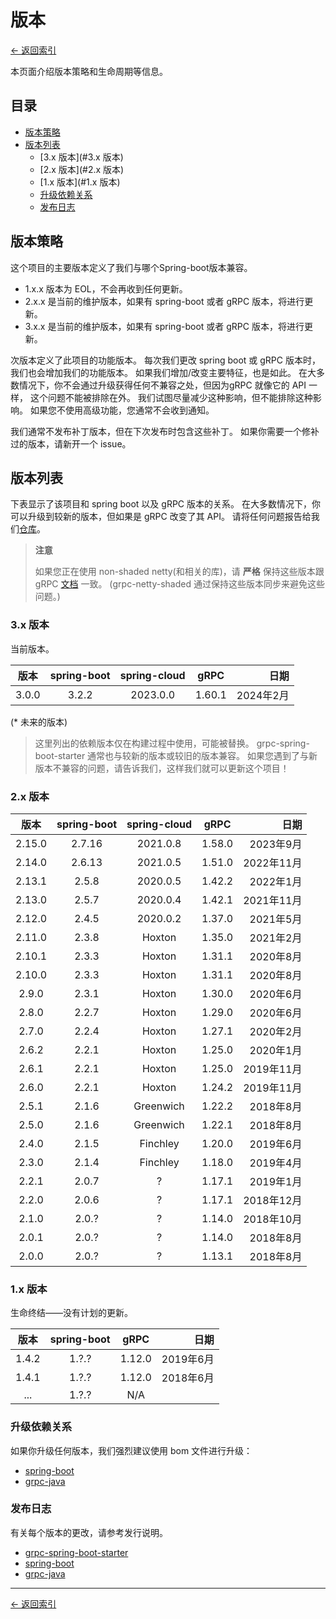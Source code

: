# 版本

[<- 返回索引](index.md)

本页面介绍版本策略和生命周期等信息。

## 目录 <!-- omit in toc -->

- [版本策略](#版本策略)
- [版本列表](#版本列表)
  - [3.x 版本](#3.x 版本)
  - [2.x 版本](#2.x 版本)
  - [1.x 版本](#1.x 版本)
  - [升级依赖关系](#升级依赖关系)
  - [发布日志](#发布日志)

## 版本策略

这个项目的主要版本定义了我们与哪个Spring-boot版本兼容。

- 1.x.x 版本为 EOL，不会再收到任何更新。
- 2.x.x 是当前的维护版本，如果有 spring-boot 或者 gRPC 版本，将进行更新。
- 3.x.x 是当前的维护版本，如果有 spring-boot 或者 gRPC 版本，将进行更新。

次版本定义了此项目的功能版本。 每次我们更改 spring boot 或 gRPC 版本时，我们也会增加我们的功能版本。 如果我们增加/改变主要特征，也是如此。 在大多数情况下，你不会通过升级获得任何不兼容之处，但因为gRPC 就像它的 API 一样， 这个问题不能被排除在外。 我们试图尽量减少这种影响，但不能排除这种影响。 如果您不使用高级功能，您通常不会收到通知。

我们通常不发布补丁版本，但在下次发布时包含这些补丁。 如果你需要一个修补过的版本，请新开一个 issue。

## 版本列表

下表显示了该项目和 spring boot 以及 gRPC 版本的关系。 在大多数情况下，你可以升级到较新的版本，但如果是 gRPC 改变了其 API。 请将任何问题报告给我们[仓库](https://github.com/grpc-ecosystem/grpc-spring/issues)。

> **注意**
>
> 如果您正在使用 non-shaded netty(和相关的库)，请 **严格** 保持这些版本跟 gRPC [文档](https://github.com/grpc/grpc-java/blob/master/SECURITY.md#netty) 一致。 (grpc-netty-shaded 通过保持这些版本同步来避免这些问题。)

### 3.x 版本

当前版本。

|  版本   | spring-boot | spring-cloud |  gRPC  |      日期 |
|:-----:|:-----------:|:------------:|:------:|--------:|
| 3.0.0 |    3.2.2    |   2023.0.0   | 1.60.1 | 2024年2月 |

(\* 未来的版本)

> 这里列出的依赖版本仅在构建过程中使用，可能被替换。 grpc-spring-boot-starter 通常也与较新的版本或较旧的版本兼容。 如果您遇到了与新版本不兼容的问题，请告诉我们，这样我们就可以更新这个项目！

### 2.x 版本

|   版本   | spring-boot | spring-cloud |  gRPC  |       日期 |
|:------:|:-----------:|:------------:|:------:|---------:|
| 2.15.0 |   2.7.16    |   2021.0.8   | 1.58.0 |  2023年9月 |
| 2.14.0 |   2.6.13    |   2021.0.5   | 1.51.0 | 2022年11月 |
| 2.13.1 |    2.5.8    |   2020.0.5   | 1.42.2 |  2022年1月 |
| 2.13.0 |    2.5.7    |   2020.0.4   | 1.42.1 | 2021年11月 |
| 2.12.0 |    2.4.5    |   2020.0.2   | 1.37.0 |  2021年5月 |
| 2.11.0 |    2.3.8    |    Hoxton    | 1.35.0 |  2021年2月 |
| 2.10.1 |    2.3.3    |    Hoxton    | 1.31.1 |  2020年8月 |
| 2.10.0 |    2.3.3    |    Hoxton    | 1.31.1 |  2020年8月 |
| 2.9.0  |    2.3.1    |    Hoxton    | 1.30.0 |  2020年6月 |
| 2.8.0  |    2.2.7    |    Hoxton    | 1.29.0 |  2020年6月 |
| 2.7.0  |    2.2.4    |    Hoxton    | 1.27.1 |  2020年2月 |
| 2.6.2  |    2.2.1    |    Hoxton    | 1.25.0 |  2020年1月 |
| 2.6.1  |    2.2.1    |    Hoxton    | 1.25.0 | 2019年11月 |
| 2.6.0  |    2.2.1    |    Hoxton    | 1.24.2 | 2019年11月 |
| 2.5.1  |    2.1.6    |  Greenwich   | 1.22.2 |  2018年8月 |
| 2.5.0  |    2.1.6    |  Greenwich   | 1.22.1 |  2018年8月 |
| 2.4.0  |    2.1.5    |   Finchley   | 1.20.0 |  2019年6月 |
| 2.3.0  |    2.1.4    |   Finchley   | 1.18.0 |  2019年4月 |
| 2.2.1  |    2.0.7    |      ?       | 1.17.1 |  2019年1月 |
| 2.2.0  |    2.0.6    |      ?       | 1.17.1 | 2018年12月 |
| 2.1.0  |    2.0.?    |      ?       | 1.14.0 | 2018年10月 |
| 2.0.1  |    2.0.?    |      ?       | 1.14.0 |  2018年8月 |
| 2.0.0  |    2.0.?    |      ?       | 1.13.1 |  2018年8月 |

### 1.x 版本

生命终结——没有计划的更新。

|  版本   | spring-boot |  gRPC  |      日期 |
|:-----:|:-----------:|:------:| -------:|
| 1.4.2 |    1.?.?    | 1.12.0 | 2019年6月 |
| 1.4.1 |    1.?.?    | 1.12.0 | 2018年6月 |
|  ...  |    1.?.?    |  N/A   |         |

### 升级依赖关系

如果你升级任何版本，我们强烈建议使用 bom 文件进行升级：

- [spring-boot](https://mvnrepository.com/artifact/org.springframework.boot/spring-boot-starter-parent)
- [grpc-java](https://mvnrepository.com/artifact/io.grpc/grpc-bom)

### 发布日志

有关每个版本的更改，请参考发行说明。

- [grpc-spring-boot-starter](https://github.com/grpc-ecosystem/grpc-spring/releases)
- [spring-boot](https://github.com/spring-projects/spring-boot/releases)
- [grpc-java](https://github.com/grpc/grpc-java/releases)

---

[<- 返回索引](index.md)
